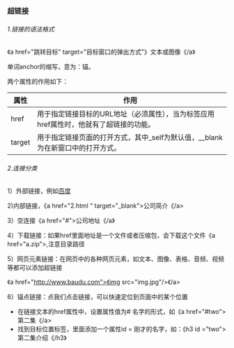 ### 超链接

###### 1.链接的语法格式

 《a href="跳转目标" target="目标窗口的弹出方式"》文本或图像《/a》

单词anchor的缩写，意为：锚。

两个属性的作用如下：

| 属性   | 作用                                                         |
| ------ | ------------------------------------------------------------ |
| href   | 用于指定链接目标的URL地址（必须属性），当为标签应用href属性时，他就有了超链接的功能。 |
| target | 用于指定链接页面的打开方式，其中_self为默认值，__blank为在新窗口中的打开方式。 |



###### 2.连接分类

1）外部链接，例如<a href="http://www.baudu.com">百度</a>

2)内部链接，《a href="2.html “ target="_blank">公司简介《/a>

 3）空连接《a href="#">公司地址《/a》 

 4）下载链接：如果href里面地址是一个文件或者压缩包，会下载这个文件《a  href="a.zip">,注意目录路径

5）网页元素链接：在网页中的各种网页元素，如文本、图像、表格、音频、视频等都可以添加超链接

《a href="http://www.baudu.com">《img  src="img.jpg"/>《/a>

6）锚点链接：点我们点击链接，可以快速定位到页面中的某个位置

- 在链接文本的href属性中，设置属性值为#	名字的形式，如《a href="#two">第二集《/a>
- 找到目标位置标签，里面添加一个属性id = 刚才的名字，如：《h3 id ="two">第二集介绍《/h3》

